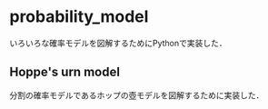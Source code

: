 # probability_model
いろいろな確率モデルを図解するためにPythonで実装した．


## Hoppe's urn model

分割の確率モデルであるホップの壺モデルを図解するために実装した．
